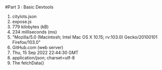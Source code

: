 #Part 3 : Basic Devtools
1. citylots.json
2. expose.js
3. 779 kilobytes (kB)
4. 234 milliseconds (ms)
5. "Mozilla/5.0 (Macintosh; Intel Mac OS X 10.15; rv:103.0) Gecko/20100101 Firefox/103.0"
6. GitHub.com (web server)
7. Thu, 15 Sep 2022 22:44:30 GMT
8. application/json; charset=utf-8
9. The fetchData()